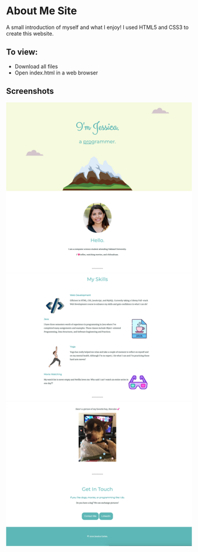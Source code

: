 # About Me Site
A small introduction of myself and what I enjoy! 
I used HTML5 and CSS3 to create this website. 

## To view:
* Download all files
* Open index.html in a web browser

## Screenshots
![website image](MySite-files/screenshots/part1.png "Website screenshot")
![website image2](MySite-files/screenshots/part2.png "Website screenshot2")
![website image3](MySite-files/screenshots/part3.png "Website screenshot3")
